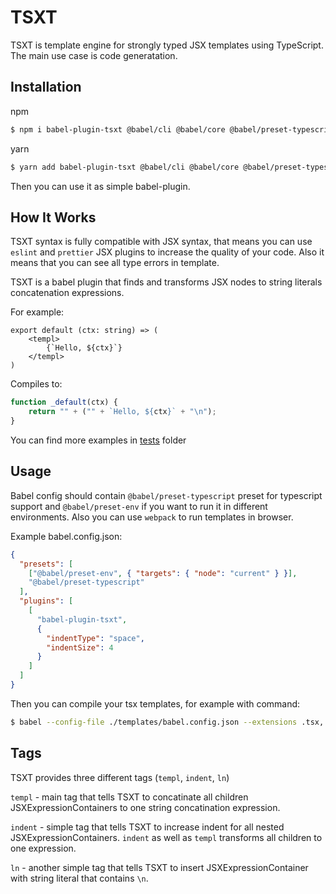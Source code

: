 TSXT
====
TSXT is template engine for strongly typed JSX templates using TypeScript. The main use case is code generatation.

## Installation
npm
```bash
$ npm i babel-plugin-tsxt @babel/cli @babel/core @babel/preset-typescript @babel/preset-env
```

yarn
```bash
$ yarn add babel-plugin-tsxt @babel/cli @babel/core @babel/preset-typescript @babel/preset-env
```

Then you can use it as simple babel-plugin.

## How It Works
TSXT syntax is fully compatible with JSX syntax, that means you can use `eslint` and `prettier` JSX plugins to increase the quality of your code. Also it means that you can see all type errors in template.

TSXT is a babel plugin that finds and transforms JSX nodes to string literals concatenation expressions.

For example:
```tsx
export default (ctx: string) => (
    <templ>
        {`Hello, ${ctx}`}
    </templ>
)
```

Compiles to:
```js
function _default(ctx) {
    return "" + ("" + `Hello, ${ctx}` + "\n");
}
```

You can find more examples in [tests](https://github.com/iamguid/tsxt/tree/main/tests) folder

## Usage
Babel config should contain `@babel/preset-typescript` preset for typescript support and `@babel/preset-env` if you want to run it in different environments.
Also you can use `webpack` to run templates in browser.

Example babel.config.json:
```json
{
  "presets": [
    ["@babel/preset-env", { "targets": { "node": "current" } }],
    "@babel/preset-typescript"
  ],
  "plugins": [
    [
      "babel-plugin-tsxt",
      {
        "indentType": "space",
        "indentSize": 4
      }
    ]
  ]
}
```

Then you can compile your tsx templates, for example with command:

```bash
$ babel --config-file ./templates/babel.config.json --extensions .tsx,.ts --out-dir ./templates/dist ./templates
```

## Tags
TSXT provides three different tags (`templ`, `indent`, `ln`)

`templ` - main tag that tells TSXT to concatinate all children JSXExpressionContainers to one string concatination expression.

`indent` - simple tag that tells TSXT to increase indent for all nested JSXExpressionContainers. `indent` as well as `templ` transforms all children to one expression.

`ln` - another simple tag that tells TSXT to insert JSXExpressionContainer with string literal that contains `\n`.
